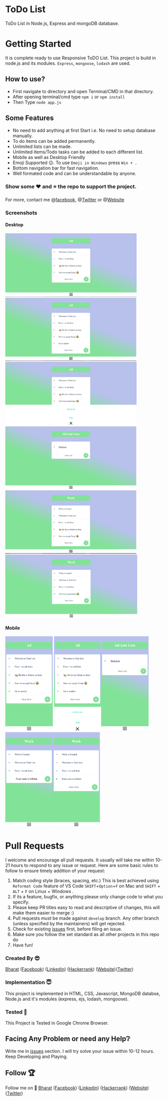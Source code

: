 # ToDo List
ToDo List in Node.js, Express and mongoDB database.

# Getting Started
It is complete ready to use Responsive ToDO List. This project is build in node.js and its modules.
`Express`, `mongoose`, `lodash` are used.

## How to use?

- First navigate to directory and open Terminal/CMD in that directory.
- After opening terminal/cmd type `npm i` or `npm install`
- Then Type `node app.js`

## Some Features
- No need to add anything at first Start i.e. No need to setup database manually.
- To do items can be added permanently.
- Unlimited lists can be made.
- Unlimited items/Todo tasks can be added to each different list.
- Mobile as well as Desktop Friendly
- Emoji Supported :wink:. To use `Emoji in Windows` press `Win + .`
- Bottom navigation bar for fast navigation.
- Well formated code and can be understandable by anyone.

### Show some :heart: and :star: the repo to support the project. 
For more, contact me @[facebook](https://www.facebook.com/bharatagsrwal), @[Twitter](https://www.twitter.com/bharatagsrwal) or @[Website](https://iambharat.tk)
### Screenshots
#### Desktop
<img src="/Screenshots/1.jpg" height="200em" /> <img src="/Screenshots/3.jpg" height="200em" />
<img src="/Screenshots/2.jpg" height="200em" /><img src="/Screenshots/4.jpg" height="200em" /><img src="/Screenshots/5.jpg" height="200em" /><img src="/Screenshots/6.png" height="200em" /><br>
#### Mobile
<img src="/Screenshots/1mob.png" height="300em" /> <img src="/Screenshots/2mob.png" height="300em" /><img src="/Screenshots/3mob.png" height="300em" /><img src="/Screenshots/4mob.png" height="300em" /><img src="/Screenshots/5mob.png" height="300em" />


# Pull Requests

I welcome and encourage all pull requests. It usually will take me within 10-21 hours to respond to any issue or request. Here are some basic rules to follow to ensure timely addition of your request:

1.  Match coding style (braces, spacing, etc.) This is best achieved using `Reformat Code` feature of VS Code `SHIFT`+`Option`+`F` on Mac and `SHIFT` + `ALT` + `F` on Linux + Windows .
2.  If its a feature, bugfix, or anything please only change code to what you specify.
3.  Please keep PR titles easy to read and descriptive of changes, this will make them easier to merge :)
4.  Pull requests _must_ be made against `develop` branch. Any other branch (unless specified by the maintainers) will get rejected.
5.  Check for existing [issues](https://github.com/bharatagsrwal/todolist/issues) first, before filing an issue.
6.  Make sure you follow the set standard as all other projects in this repo do
7.  Have fun!

### Created By :sunglasses:
[Bharat](https://github.com/bharatagsrwal) ([Facebook](https://www.facebook.com/bharatagsrwal)) ([Linkedin](https://www.linkedin.com/in/bharatagsrwal)) ([Hackerrank](https://www.hackerrank.com/bharatagsrwal))
([Website](https://iambharat.tk))([Twitter](https://www.twitter.com/bharatagsrwal))

### Implementation :innocent:

This project is implemented in HTML, CSS, Javascript, MongoDB databse, Node.js and it's modules (express, ejs, lodash, mongoose).

### Tested :clap:

This Project is Tested in Google Chrome Browser.


## Facing Any Problem or need any Help:grey_question:
Write me in [issues](https://github.com/bharatagsrwal/todolist/issues) section. I will try solve your issue within 10-12 hours.
Keep Developing and Playing.

## Follow :trophy:
Follow me on :punch:
[Bharat](https://github.com/bharatagsrwal) ([Facebook](https://www.facebook.com/bharatagsrwal)) ([Linkedin](https://www.linkedin.com/in/bharatagsrwal)) ([Hackerrank](https://www.hackerrank.com/bharatagsrwal))
([Website](https://iambharat.tk))([Twitter](https://www.twitter.com/bharatagsrwal))
